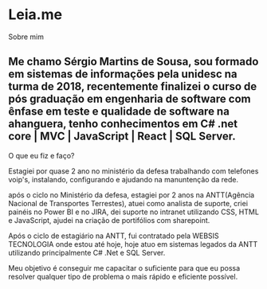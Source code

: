 # Leia.me
Sobre mim

Me chamo Sérgio Martins de Sousa, sou formado em sistemas de informações pela unidesc na turma de 2018, recentemente finalizei o curso de pós graduação em engenharia de software com ênfase em teste e qualidade de software na ahanguera, tenho conhecimentos em C# .net core | MVC | JavaScript | React | SQL Server.
-
O que eu fiz e faço?

Estagiei por quase 2 ano no ministério da defesa trabalhando com telefones voip's, instalando, configurando e ajudando na manuntenção da rede.

após o ciclo no Ministério da defesa, estagiei por 2 anos na ANTT(Agência Nacional de Transportes Terrestes), atuei como analista de suporte, criei painéis no Power BI e no JIRA, dei suporte no intranet utilizando CSS, HTML e JavaScript, ajudei na criação de portifólios com sharepoint.

Após o ciclo de estagiário na ANTT, fui contratado pela WEBSIS TECNOLOGIA onde estou até hoje, hoje atuo em sistemas legados da ANTT utilizando principalmente C# .Net e SQL Server.

Meu objetivo é conseguir me capacitar o suficiente para que eu possa resolver qualquer tipo de problema o mais rápido e eficiente possível.


